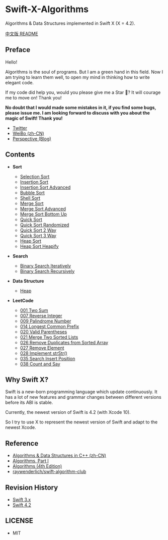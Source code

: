 # Swift-X-Algorithms

Algorithms &amp; Data Structures implemented in Swift X (X = 4.2).

[中文版 README](README_CN.md)

## Preface

Hello!

Algorithms is the soul of programs. But I am a green hand in this field. Now I am trying to learn them well, to open my mind in thinking how to write elegant code.

If my code did help you, would you please give me a Star 🌟? It will courage me to move on! Thank you!

**No doubt that I would made some mistakes in it, if you find some bugs, please issue me. I am looking forward to discuss with you about the magic of Swift! Thank you!**

- [Twitter](https://twitter.com/mmdadao)
- [WeiBo (zh-CN)](http://weibo.com/375975847)
- [Perspective (Blog)](https://github.com/kingcos/Perspective)

## Contents

- **Sort**
  - [Selection Sort](/Sort/01-SelectionSort)
  - [Insertion Sort](/Sort/02-InsertionSort)
  - [Insertion Sort Advanced](/Sort/03-InsertionSort-Advanced)
  - [Bubble Sort](/Sort/04-BubbleSort)
  - [Shell Sort](/Sort/05-ShellSort)
  - [Merge Sort](/Sort/06-MergeSort)
  - [Merge Sort Advanced](/Sort/07-MergeSort-Advanced)
  - [Merge Sort Bottom Up](/Sort/08-MergeSort-BottomUp)
  - [Quick Sort](/Sort/09-QuickSort)
  - [Quick Sort Randomized](/Sort/10-QuickSort-Randomized)
  - [Quick Sort 2 Way](/Sort/11-QuickSort-2-Way)
  - [Quick Sort 3 Way](/Sort/12-QuickSort-3-Way)
  - [Heap Sort](/Sort/13-HeapSort)
  - [Heap Sort Heapify](/Sort/14-HeapSort-Heapify)

- **Search**
  - [Binary Search Iteratively](/Search/01-BinarySearch-Iteratively)
  - [Binary Search Recursively](/Search/02-BinarySearch-Recursively)

- **Data Structure**
  - [Heap](/DataStructure/01-Heap)

- **LeetCode**
  - [001 Two Sum](/LeetCode/001-Two-Sum)
  - [007 Reverse Integer](/LeetCode/007-Reverse-Integer)
  - [009 Palindrome Number](/LeetCode/009-Palindrome-Number)
  - [014 Longest Common Prefix](/LeetCode/014-Longest-Common-Prefix)
  - [020 Valid Parentheses](/LeetCode/020-Valid-Parentheses)
  - [021 Merge Two Sorted Lists](/LeetCode/021-Merge-Two-Sorted-Lists)
  - [026 Remove Duplicates from Sorted Array](/LeetCode/026-Remove-Duplicates-from-Sorted-Array)
  - [027 Remove Element](/LeetCode/027-Remove-Element)
  - [028 Implement strStr()](/LeetCode/028-Implement-strStr())
  - [035 Search Insert Position](/LeetCode/035-Search-Insert-Position)
  - [038 Count and Say](/LeetCode/038-Count-and-Say)

## Why Swift X?

Swift is a new-born programming language which update continuously. It has a lot of new features and grammar changes between different versions before its ABI is stable.

Currently, the newest version of Swift is 4.2 (with Xcode 10).

So I try to use X to represent the newest version of Swift and adapt to the newest Xcode.

## Reference

- [Algorithms & Data Structures in C++ (zh-CN)](http://coding.imooc.com/class/71.html)
- [Algorithms, Part I](https://www.coursera.org/learn/introduction-to-algorithms)
- [Algorithms (4th Edition)](https://www.amazon.com/Algorithms-4th-Robert-Sedgewick/dp/032157351X/ref=sr_1_2?ie=UTF8&qid=1481002530&sr=8-2&keywords=algorithms)
- [raywenderlich/swift-algorithm-club](https://github.com/raywenderlich/swift-algorithm-club)

## Revision History

- [Swift 3.x](https://github.com/kingcos/Swift-X-Algorithms/tree/swift_3.x)
- [Swift 4.2](https://github.com/kingcos/Swift-X-Algorithms/tree/master)

## LICENSE

- MIT
